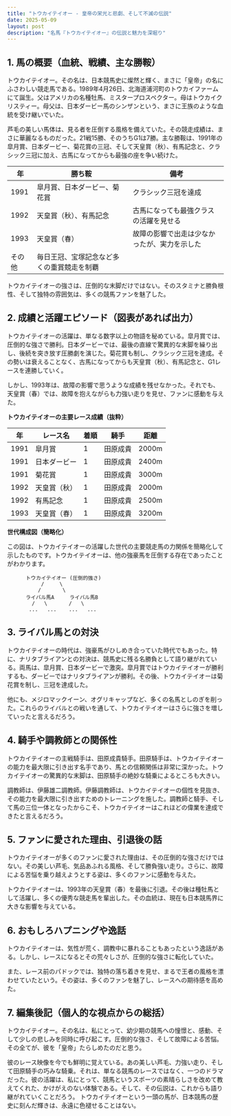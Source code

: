 ```yaml
---
title: "トウカイテイオー - 皇帝の栄光と悲劇、そして不滅の伝説"
date: 2025-05-09
layout: post
description: "名馬『トウカイテイオー』の伝説と魅力を深堀り"
---
```


## 1. 馬の概要（血統、戦績、主な勝鞍）

トウカイテイオー。その名は、日本競馬史に燦然と輝く、まさに「皇帝」の名にふさわしい競走馬である。1989年4月26日、北海道浦河町のトウカイファームにて誕生。父はアメリカの名種牡馬、ミスタープロスペクター。母はトウカイクリスティー。母父は、日本ダービー馬のシンザンという、まさに王族のような血統を受け継いでいた。

芦毛の美しい馬体は、見る者を圧倒する風格を備えていた。その競走成績は、まさに華麗なるものだった。21戦15勝、そのうちG1は7勝。主な勝鞍は、1991年の皐月賞、日本ダービー、菊花賞の三冠、そして天皇賞（秋）、有馬記念と、クラシック三冠に加え、古馬になってからも最強の座を争い続けた。

| 年 | 勝ち鞍                                      | 備考                                            |
|---|-----------------------------------------------|-------------------------------------------------|
| 1991 | 皐月賞、日本ダービー、菊花賞                  | クラシック三冠を達成                           |
| 1992 | 天皇賞（秋）、有馬記念                       | 古馬になっても最強クラスの活躍を見せる           |
| 1993 |  天皇賞（春）                               |  故障の影響で出走は少なかったが、実力を示した |
| その他 | 毎日王冠、宝塚記念など多くの重賞競走を制覇 |                                                 |


トウカイテイオーの強さは、圧倒的な末脚だけではない。そのスタミナと勝負根性、そして独特の雰囲気は、多くの競馬ファンを魅了した。


## 2. 成績と活躍エピソード（図表があれば出力）

トウカイテイオーの活躍は、単なる数字以上の物語を秘めている。皐月賞では、圧倒的な強さで勝利。日本ダービーでは、最後の直線で驚異的な末脚を繰り出し、後続を突き放す圧勝劇を演じた。菊花賞も制し、クラシック三冠を達成。その勢いは衰えることなく、古馬になってからも天皇賞（秋）、有馬記念と、G1レースを連勝していく。

しかし、1993年は、故障の影響で思うような成績を残せなかった。それでも、天皇賞（春）では、故障を抱えながらも力強い走りを見せ、ファンに感動を与えた。

**トウカイテイオーの主要レース成績（抜粋）**

| 年 | レース名         | 着順 | 騎手     | 距離 |
|---|-----------------|-----|---------|-----|
| 1991 | 皐月賞           | 1   | 田原成貴 | 2000m|
| 1991 | 日本ダービー       | 1   | 田原成貴 | 2400m|
| 1991 | 菊花賞           | 1   | 田原成貴 | 3000m|
| 1992 | 天皇賞（秋）     | 1   | 田原成貴 | 2000m|
| 1992 | 有馬記念         | 1   | 田原成貴 | 2500m|
| 1993 | 天皇賞（春）     | 1   | 田原成貴 | 3200m|


**世代構成図（簡略化）**

この図は、トウカイテイオーの活躍した世代の主要競走馬の力関係を簡略化して示したものです。トウカイテイオーは、他の強豪馬を圧倒する存在であったことがわかります。

```
      トウカイテイオー (圧倒的強さ)
           /     \
          /       \
      ライバル馬A     ライバル馬B
        /   \       /   \
       ...   ...    ...   ...
```


## 3. ライバル馬との対決

トウカイテイオーの時代は、強豪馬がひしめき合っていた時代でもあった。特に、ナリタブライアンとの対決は、競馬史に残る名勝負として語り継がれている。両馬は、皐月賞、日本ダービーで激突。皐月賞ではトウカイテイオーが勝利するも、ダービーではナリタブライアンが勝利。その後、トウカイテイオーは菊花賞を制し、三冠を達成した。

他にも、メジロマックイーン、オグリキャップなど、多くの名馬としのぎを削った。これらのライバルとの戦いを通して、トウカイテイオーはさらに強さを増していったと言えるだろう。


## 4. 騎手や調教師との関係性

トウカイテイオーの主戦騎手は、田原成貴騎手。田原騎手は、トウカイテイオーの能力を最大限に引き出す名手であり、馬との信頼関係は非常に深かった。トウカイテイオーの驚異的な末脚は、田原騎手の絶妙な騎乗によるところも大きい。

調教師は、伊藤雄二調教師。伊藤調教師は、トウカイテイオーの個性を見抜き、その能力を最大限に引き出すためのトレーニングを施した。調教師と騎手、そして馬の三位一体となったからこそ、トウカイテイオーはこれほどの偉業を達成できたと言えるだろう。


## 5. ファンに愛された理由、引退後の話

トウカイテイオーが多くのファンに愛された理由は、その圧倒的な強さだけではない。その美しい芦毛、気品あふれる風格、そして勝負強い走り。さらに、故障による苦悩を乗り越えようとする姿は、多くのファンに感動を与えた。

トウカイテイオーは、1993年の天皇賞（春）を最後に引退。その後は種牡馬として活躍し、多くの優秀な競走馬を輩出した。その血統は、現在も日本競馬界に大きな影響を与えている。


## 6. おもしろハプニングや逸話

トウカイテイオーは、気性が荒く、調教中に暴れることもあったという逸話がある。しかし、レースになるとその荒々しさが、圧倒的な強さに転化していた。

また、レース前のパドックでは、独特の落ち着きを見せ、まるで王者の風格を漂わせていたという。その姿は、多くのファンを魅了し、レースへの期待感を高めた。


## 7. 編集後記（個人的な視点からの総括）

トウカイテイオー。その名は、私にとって、幼少期の競馬への憧憬と、感動、そして少しの悲しみを同時に呼び起こす。圧倒的な強さ、そして故障による苦悩。その全てが、彼を「皇帝」たらしめたのだと思う。

彼のレース映像を今でも鮮明に覚えている。あの美しい芦毛、力強い走り、そして田原騎手の巧みな騎乗。それは、単なる競馬のレースではなく、一つのドラマだった。彼の活躍は、私にとって、競馬というスポーツの素晴らしさを改めて教えてくれた、かけがえのない体験である。そして、その伝説は、これからも語り継がれていくことだろう。  トウカイテイオーという一頭の馬が、日本競馬の歴史に刻んだ輝きは、永遠に色褪せることはない。
